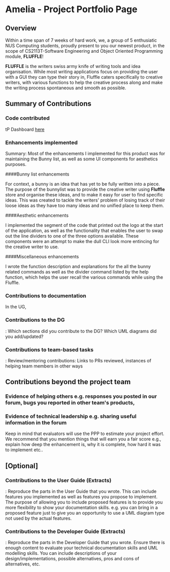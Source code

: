 # Amelia - Project Portfolio Page

## Overview
Within a time span of 7 weeks of hard work, we, a group of 5 enthusiatic NUS Computing students, proudly present to you our newest product, in the scope of CS2113T-Software Engineering and Object Oriented Programming module, **FLUFFLE**!

**FLUFFLE** is the writers swiss army knife of writing tools and idea organisation. While most writing applications focus on providing the user with a GUI they can type their story in, Fluffle caters specifically to creative writers, with various functions to help the creative process along and make the writing process spontaneous and smooth as possible. 

## Summary of Contributions

### Code contributed
tP Dashboard [here](https://nus-cs2113-ay2021s1.github.io/tp-dashboard/#breakdown=true&search=&sort=totalCommits&sortWithin=title&since=2020-09-27&timeframe=commit&mergegroup=&groupSelect=groupByRepos&checkedFileTypes=docs~functional-code~test-code~other&tabOpen=true&tabType=authorship&zFR=false&tabAuthor=AmeliaTYR&tabRepo=AY2021S1-CS2113T-W11-4%2Ftp%5Bmaster%5D&authorshipIsMergeGroup=false&authorshipFileTypes=docs~functional-code~test-code~other)

### Enhancements implemented
Summary: Most of the enhancements I implemented for this product was for maintaining the Bunny list, as well as some UI components for aesthetics purposes.

####Bunny list enhancements

For context, a bunny is an idea that has yet to be fully written into a piece. The purpose of the bunnylist was to provide the creative writer using **Fluffle** store and organise these ideas, and to make it easy for user to find specific ideas. This was created to tackle the writers' problem of losing track of their loose ideas as they have too many ideas and no unified place to keep them.

####Aesthetic enhancements

I implemented the segment of the code that printed out the logo at the start of the application, as well as the functionality that enables the user to swap out the line dividers to one of the three options available. These components were an attempt to make the dull CLI look more entincing for the creative writer to use.

####Miscellaneous enhancements

I wrote the function description and explanations for the all the bunny related commands as well as the divider command listed by the help function, which helps the user recall the various commands while using the Fluffle.

### Contributions to documentation
In the UG,

### Contributions to the DG
: Which sections did you contribute to the DG? Which UML diagrams did you add/updated?

### Contributions to team-based tasks 
: Review/mentoring contributions: Links to PRs reviewed, instances of helping team members in other ways

## Contributions beyond the project team

### Evidence of helping others e.g. responses you posted in our forum, bugs you reported in other team's products,
### Evidence of technical leadership e.g. sharing useful information in the forum
Keep in mind that evaluators will use the PPP to estimate your project effort. We recommend that you mention things that will earn you a fair score e.g., explain how deep the enhancement is, why it is complete, how hard it was to implement etc..

## [Optional] 

### Contributions to the User Guide (Extracts)
: Reproduce the parts in the User Guide that you wrote. This can include features you implemented as well as features you propose to implement.
The purpose of allowing you to include proposed features is to provide you more flexibility to show your documentation skills. e.g. you can bring in a proposed feature just to give you an opportunity to use a UML diagram type not used by the actual features.
### Contributions to the Developer Guide (Extracts)
: Reproduce the parts in the Developer Guide that you wrote. Ensure there is enough content to evaluate your technical documentation skills and UML modelling skills. You can include descriptions of your design/implementations, possible alternatives, pros and cons of alternatives, etc.



